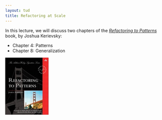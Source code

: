 ```yaml
---
layout: tud
title: Refactoring at Scale
---
```


In this lecture, we will discuss two chapters of the [_Refactoring to Patterns_](https://www.oreilly.com/library/view/refactoring-at-scale/9781492075523/) book, by Joshua Kerievsky:

* Chapter 4: Patterns
* Chapter 8: Generalization

<img src="/img/books/rtp.jpeg" class="book-cover">